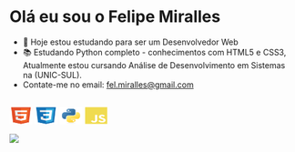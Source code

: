 # Olá eu sou o Felipe Miralles
- 💼 Hoje estou estudando para ser um Desenvolvedor Web
- 📚 Estudando Python completo - conhecimentos com HTML5 e CSS3, Atualmente estou cursando
Análise de Desenvolvimento em Sistemas na (UNIC-SUL).
- Contate-me  no email: fel.miralles@gmail.com

<div style="display: inline_block"><br>
  <img align="center" alt="Rafa-HTML" height="30" width="40" src="https://raw.githubusercontent.com/devicons/devicon/master/icons/html5/html5-original.svg">
  <img align="center" alt="Rafa-CSS" height="30" width="40" src="https://raw.githubusercontent.com/devicons/devicon/master/icons/css3/css3-original.svg">
  <img align="center" alt="Rafa-Python" height="30" width="40" src="https://raw.githubusercontent.com/devicons/devicon/master/icons/python/python-original.svg">
  <img align="center" alt="Rafa-Js" height="30" width="40" src="https://raw.githubusercontent.com/devicons/devicon/master/icons/javascript/javascript-plain.svg">
</div>
<br>
 
<div>  
  <a href="https://www.linkedin.com/in/felipe-miralles-a62442268/" target="_blank" rel="externos" ><img src="https://img.shields.io/badge/-LinkedIn-%230077B5?style=for-the-badge&logo=linkedin&logoColor=white" target="_blank"></a> 
</div>

